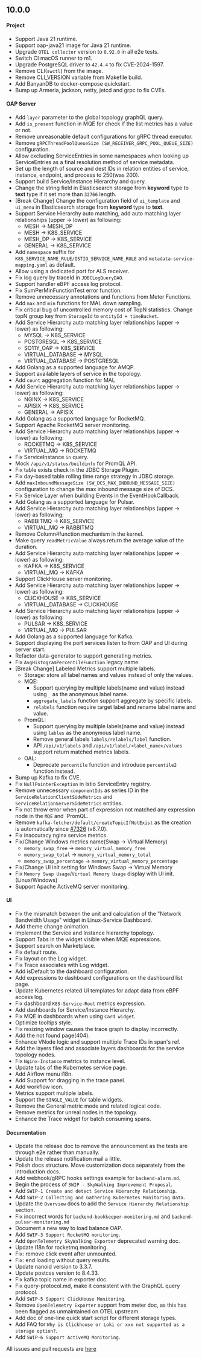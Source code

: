## 10.0.0

#### Project
* Support Java 21 runtime.
* Support oap-java21 image for Java 21 runtime.
* Upgrade `OTEL collector` version to `0.92.0` in all e2e tests.
* Switch CI macOS runner to m1.
* Upgrade PostgreSQL driver to `42.4.4` to fix CVE-2024-1597.
* Remove CLI(`swctl`) from the image.
* Remove CLI_VERSION variable from Makefile build.
* Add BanyanDB to docker-compose quickstart.
* Bump up Armeria, jackson, netty, jetcd and grpc to fix CVEs.

#### OAP Server

* Add `layer` parameter to the global topology graphQL query.
* Add `is_present` function in MQE for check if the list metrics has a value or not.
* Remove unreasonable default configurations for gRPC thread executor.
* Remove `gRPCThreadPoolQueueSize (SW_RECEIVER_GRPC_POOL_QUEUE_SIZE)` configuration.
* Allow excluding ServiceEntries in some namespaces when looking up ServiceEntries as a final resolution method of
  service metadata.
* Set up the length of source and dest IDs in relation entities of service, instance, endpoint, and process to 250(was
  200).
* Support build Service/Instance Hierarchy and query.
* Change the string field in Elasticsearch storage from **keyword** type to **text** type if it set more than `32766` length.
* [Break Change] Change the configuration field of `ui_template` and `ui_menu` in Elasticsearch storage from **keyword** type to **text**.
* Support Service Hierarchy auto matching, add auto matching layer relationships (upper -> lower) as following:
  - MESH -> MESH_DP
  - MESH -> K8S_SERVICE
  - MESH_DP -> K8S_SERVICE
  - GENERAL -> K8S_SERVICE
* Add `namespace` suffix for `K8S_SERVICE_NAME_RULE/ISTIO_SERVICE_NAME_RULE` and `metadata-service-mapping.yaml` as default.
* Allow using a dedicated port for ALS receiver.
* Fix log query by traceId in `JDBCLogQueryDAO`.
* Support handler eBPF access log protocol.
* Fix SumPerMinFunctionTest error function.
* Remove unnecessary annotations and functions from Meter Functions.
* Add `max` and `min` functions for MAL down sampling.
* Fix critical bug of uncontrolled memory cost of TopN statistics. Change topN group key from `StorageId` to `entityId + timeBucket`.
* Add Service Hierarchy auto matching layer relationships (upper -> lower) as following:
  - MYSQL -> K8S_SERVICE
  - POSTGRESQL -> K8S_SERVICE
  - SO11Y_OAP -> K8S_SERVICE
  - VIRTUAL_DATABASE -> MYSQL
  - VIRTUAL_DATABASE -> POSTGRESQL
* Add Golang as a supported language for AMQP.
* Support available layers of service in the topology.
* Add `count` aggregation function for MAL
* Add Service Hierarchy auto matching layer relationships (upper -> lower) as following:
  - NGINX -> K8S_SERVICE
  - APISIX -> K8S_SERVICE
  - GENERAL -> APISIX
* Add Golang as a supported language for RocketMQ.
* Support Apache RocketMQ server monitoring.
* Add Service Hierarchy auto matching layer relationships (upper -> lower) as following:
  - ROCKETMQ -> K8S_SERVICE
  - VIRTUAL_MQ -> ROCKETMQ
* Fix ServiceInstance `in` query.
* Mock `/api/v1/status/buildinfo` for PromQL API.
* Fix table exists check in the JDBC Storage Plugin.
* Fix day-based table rolling time range strategy in JDBC storage.
* Add `maxInboundMessageSize (SW_DCS_MAX_INBOUND_MESSAGE_SIZE)` configuration to change the max inbound message size of DCS.
* Fix Service Layer when building Events in the EventHookCallback.
* Add Golang as a supported language for Pulsar.
* Add Service Hierarchy auto matching layer relationships (upper -> lower) as following:
  - RABBITMQ -> K8S_SERVICE
  - VIRTUAL_MQ -> RABBITMQ
* Remove Column#function mechanism in the kernel.
* Make query `readMetricValue` always return the average value of the duration.
* Add Service Hierarchy auto matching layer relationships (upper -> lower) as following:
  - KAFKA -> K8S_SERVICE
  - VIRTUAL_MQ -> KAFKA
* Support ClickHouse server monitoring.
* Add Service Hierarchy auto matching layer relationships (upper -> lower) as following:
  - CLICKHOUSE -> K8S_SERVICE
  - VIRTUAL_DATABASE -> CLICKHOUSE
* Add Service Hierarchy auto matching layer relationships (upper -> lower) as following:
  - PULSAR -> K8S_SERVICE
  - VIRTUAL_MQ -> PULSAR
* Add Golang as a supported language for Kafka.
* Support displaying the port services listen to from OAP and UI during server start.
* Refactor data-generator to support generating metrics.
* Fix `AvgHistogramPercentileFunction` legacy name.
* [Break Change] Labeled Metrics support multiple labels.
  - Storage: store all label names and values instead of only the values.
  - MQE: 
    - Support querying by multiple labels(name and value) instead using `_` as the anonymous label name.
    - `aggregate_labels` function support aggregate by specific labels.
    - `relabels` function require target label and rename label name and value.
  - PromQL:
    - Support querying by multiple labels(name and value) instead using `lables` as the anonymous label name.
    - Remove general labels `labels/relabels/label` function.
    - API `/api/v1/labels` and `/api/v1/label/<label_name>/values` support return matched metrics labels.
  - OAL:
    - Deprecate `percentile` function and introduce `percentile2` function instead.
* Bump up Kafka to fix CVE.
* Fix `NullPointerException` in Istio ServiceEntry registry.
* Remove unnecessary `componentIds` as series ID in the `ServiceRelationClientSideMetrics` and `ServiceRelationServerSideMetrics` entities.
* Fix not throw error when part of expression not matched any expression node in the `MQE` and `PromQL.
* Remove `kafka-fetcher/default/createTopicIfNotExist` as the creation is automatically since [#7326](https://github.com/apache/skywalking/issues/7326) (v8.7.0).
* Fix inaccuracy nginx service metrics.
* Fix/Change Windows metrics name(Swap -> Virtual Memory)
  - `memory_swap_free` -> `memory_virtual_memory_free`
  - `memory_swap_total` -> `memory_virtual_memory_total`
  - `memory_swap_percentage` -> `memory_virtual_memory_percentage`
* Fix/Change UI init setting for Windows Swap -> Virtual Memory
* Fix `Memory Swap Usage`/`Virtual Memory Usage` display with UI init.(Linux/Windows)
* Support Apache ActiveMQ server monitoring. 

#### UI

* Fix the mismatch between the unit and calculation of the "Network Bandwidth Usage" widget in Linux-Service Dashboard.
* Add theme change animation.
* Implement the Service and Instance hierarchy topology.
* Support Tabs in the widget visible when MQE expressions.
* Support search on Marketplace.
* Fix default route.
* Fix layout on the Log widget.
* Fix Trace associates with Log widget.
* Add isDefault to the dashboard configuration.
* Add expressions to dashboard configurations on the dashboard list page.
* Update Kubernetes related UI templates for adapt data from eBPF access log. 
* Fix dashboard `K8S-Service-Root` metrics expression.
* Add dashboards for Service/Instance Hierarchy.
* Fix MQE in dashboards when using `Card widget`.
* Optimize tooltips style.
* Fix resizing window causes the trace graph to display incorrectly.
* Add the not found page(404).
* Enhance VNode logic and support multiple Trace IDs in span's ref.
* Add the layers filed and associate layers dashboards for the service topology nodes.
* Fix `Nginx-Instance` metrics to instance level.
* Update tabs of the Kubernetes service page. 
* Add Airflow menu i18n.
* Add Support for dragging in the trace panel.
* Add workflow icon.
* Metrics support multiple labels.
* Support the `SINGLE_VALUE` for table widgets.
* Remove the General metric mode and related logical code.
* Remove metrics for unreal nodes in the topology.
* Enhance the Trace widget for batch consuming spans.

#### Documentation

* Update the release doc to remove the announcement as the tests are through e2e rather than manually.
* Update the release notification mail a little.
* Polish docs structure. Move customization docs separately from the introduction docs.
* Add webhook/gRPC hooks settings example for `backend-alarm.md`.
* Begin the process of `SWIP - SkyWalking Improvement Proposal`.
* Add `SWIP-1 Create and detect Service Hierarchy Relationship`.
* Add `SWIP-2 Collecting and Gathering Kubernetes Monitoring Data`.
* Update the `Overview` docs to add the `Service Hierarchy Relationship` section.
* Fix incorrect words for `backend-bookkeeper-monitoring.md` and `backend-pulsar-monitoring.md`
* Document a new way to load balance OAP.
* Add `SWIP-3 Support RocketMQ monitoring`.
* Add `OpenTelemetry SkyWalking Exporter` deprecated warning doc.
* Update i18n for rocketmq monitoring.
* Fix: remove click event after unmounted.
* Fix: end loading without query results.
* Update nanoid version to 3.3.7.
* Update postcss version to 8.4.33.
* Fix kafka topic name in exporter doc.
* Fix query-protocol.md, make it consistent with the GraphQL query protocol.
* Add `SWIP-5 Support ClickHouse Monitoring`.
* Remove `OpenTelemetry Exporter` support from meter doc, as this has been flagged as unmaintained on OTEL upstream.
* Add doc of one-line quick start script for different storage types.
* Add FAQ for `Why is Clickhouse or Loki or xxx not supported as a storage option?`.
* Add `SWIP-6 Support ActiveMQ Monitoring`.

All issues and pull requests are [here](https://github.com/apache/skywalking/milestone/202?closed=1)
